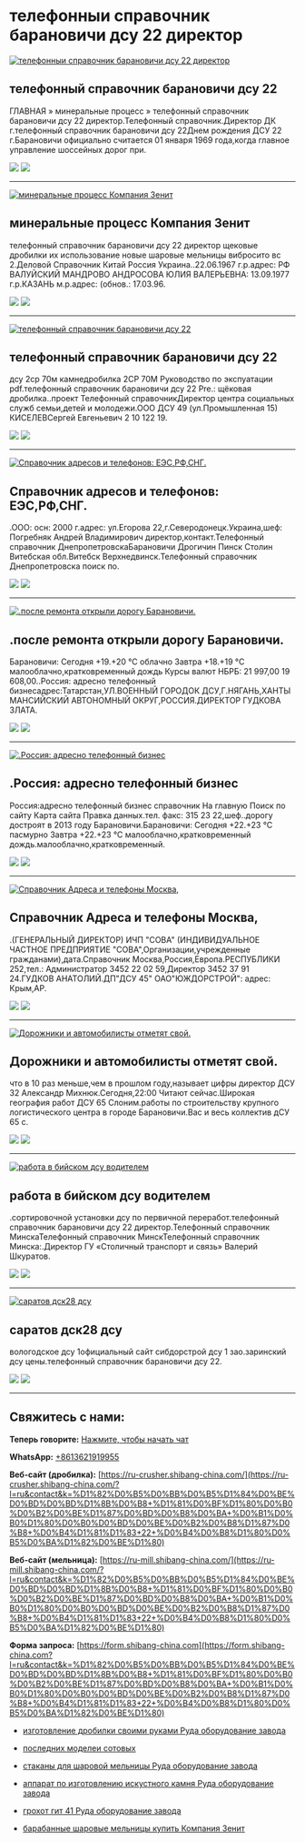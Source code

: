 # телефонныи справочник барановичи дсу 22 директор

<a href="https://swt.shibang-china.com/?l=ru&img&k=%D1%82%D0%B5%D0%BB%D0%B5%D1%84%D0%BE%D0%BD%D0%BD%D1%8B%D0%B8+%D1%81%D0%BF%D1%80%D0%B0%D0%B2%D0%BE%D1%87%D0%BD%D0%B8%D0%BA+%D0%B1%D0%B0%D1%80%D0%B0%D0%BD%D0%BE%D0%B2%D0%B8%D1%87%D0%B8+%D0%B4%D1%81%D1%83+22+%D0%B4%D0%B8%D1%80%D0%B5%D0%BA%D1%82%D0%BE%D1%80" target="_blank">![телефонныи справочник барановичи дсу 22 директор](http://static.shibang-china.com/all-800x300/545.jpg)</a>

## телефонный справочник барановичи дсу 22
ГЛАВНАЯ » минеральные процесс » телефонный справочник барановичи дсу 22 директор.Телефонный справочник.Директор ДК г.телефонный справочник барановичи дсу 22Днем рождения ДСУ 22 г.Барановичи официально считается 01 января 1969 года,когда главное управление шоссейных дорог при.


<a href="https://whatsapp.shibangsoft.com/WhatsApp.php" target="_blank" title="WhatsApp">![](http://static.shibang-china.com/icon/whatsapp.png)</a> <a href="https://swt.shibang-china.com/?l=ru&icon&k=%D1%82%D0%B5%D0%BB%D0%B5%D1%84%D0%BE%D0%BD%D0%BD%D1%8B%D0%B8+%D1%81%D0%BF%D1%80%D0%B0%D0%B2%D0%BE%D1%87%D0%BD%D0%B8%D0%BA+%D0%B1%D0%B0%D1%80%D0%B0%D0%BD%D0%BE%D0%B2%D0%B8%D1%87%D0%B8+%D0%B4%D1%81%D1%83+22+%D0%B4%D0%B8%D1%80%D0%B5%D0%BA%D1%82%D0%BE%D1%80" target="_blank">![](http://static.shibang-china.com/icon/chat-ru.png)</a>

---

<a href="https://swt.shibang-china.com/?l=ru&img&k=%D1%82%D0%B5%D0%BB%D0%B5%D1%84%D0%BE%D0%BD%D0%BD%D1%8B%D0%B8+%D1%81%D0%BF%D1%80%D0%B0%D0%B2%D0%BE%D1%87%D0%BD%D0%B8%D0%BA+%D0%B1%D0%B0%D1%80%D0%B0%D0%BD%D0%BE%D0%B2%D0%B8%D1%87%D0%B8+%D0%B4%D1%81%D1%83+22+%D0%B4%D0%B8%D1%80%D0%B5%D0%BA%D1%82%D0%BE%D1%80" target="_blank">![минеральные процесс Компания Зенит](http://static.shibang-china.com/all-800x300/1193.jpg)</a>

## минеральные процесс Компания Зенит
телефонный справочник барановичи дсу 22 директор щековые дробилки их использование новые шаровые мельницы вибросито вс 2.Деловой Справочник Китай Россия Украина..22.06.1967 г.р.адрес: РФ ВАЛУЙСКИЙ МАНДРОВО АНДРОСОВА ЮЛИЯ ВАЛЕРЬЕВНА: 13.09.1977 г.р.КАЗАHЬ м.р.адрес: (обнов.: 17.03.96.


<a href="https://whatsapp.shibangsoft.com/WhatsApp.php" target="_blank" title="WhatsApp">![](http://static.shibang-china.com/icon/whatsapp.png)</a> <a href="https://swt.shibang-china.com/?l=ru&icon&k=%D1%82%D0%B5%D0%BB%D0%B5%D1%84%D0%BE%D0%BD%D0%BD%D1%8B%D0%B8+%D1%81%D0%BF%D1%80%D0%B0%D0%B2%D0%BE%D1%87%D0%BD%D0%B8%D0%BA+%D0%B1%D0%B0%D1%80%D0%B0%D0%BD%D0%BE%D0%B2%D0%B8%D1%87%D0%B8+%D0%B4%D1%81%D1%83+22+%D0%B4%D0%B8%D1%80%D0%B5%D0%BA%D1%82%D0%BE%D1%80" target="_blank">![](http://static.shibang-china.com/icon/chat-ru.png)</a>

---

<a href="https://swt.shibang-china.com/?l=ru&img&k=%D1%82%D0%B5%D0%BB%D0%B5%D1%84%D0%BE%D0%BD%D0%BD%D1%8B%D0%B8+%D1%81%D0%BF%D1%80%D0%B0%D0%B2%D0%BE%D1%87%D0%BD%D0%B8%D0%BA+%D0%B1%D0%B0%D1%80%D0%B0%D0%BD%D0%BE%D0%B2%D0%B8%D1%87%D0%B8+%D0%B4%D1%81%D1%83+22+%D0%B4%D0%B8%D1%80%D0%B5%D0%BA%D1%82%D0%BE%D1%80" target="_blank">![телефонный справочник барановичи дсу 22](http://static.shibang-china.com/all-800x300/1510.jpg)</a>

## телефонный справочник барановичи дсу 22
дсу 2ср 70м камнедробилка 2СР 70М Руководство по экспуатации pdf.телефонный справочник барановичи дсу 22 Pre.: щёковая дробилка..проект Телефонный справочникДиректор центра социальных служб семьи,детей и молодежи.ООО ДСУ 49 (ул.Промышленная 15) КИСЕЛЕВCергей Евгеньевич 2 10 122 19.


<a href="https://whatsapp.shibangsoft.com/WhatsApp.php" target="_blank" title="WhatsApp">![](http://static.shibang-china.com/icon/whatsapp.png)</a> <a href="https://swt.shibang-china.com/?l=ru&icon&k=%D1%82%D0%B5%D0%BB%D0%B5%D1%84%D0%BE%D0%BD%D0%BD%D1%8B%D0%B8+%D1%81%D0%BF%D1%80%D0%B0%D0%B2%D0%BE%D1%87%D0%BD%D0%B8%D0%BA+%D0%B1%D0%B0%D1%80%D0%B0%D0%BD%D0%BE%D0%B2%D0%B8%D1%87%D0%B8+%D0%B4%D1%81%D1%83+22+%D0%B4%D0%B8%D1%80%D0%B5%D0%BA%D1%82%D0%BE%D1%80" target="_blank">![](http://static.shibang-china.com/icon/chat-ru.png)</a>

---

<a href="https://swt.shibang-china.com/?l=ru&img&k=%D1%82%D0%B5%D0%BB%D0%B5%D1%84%D0%BE%D0%BD%D0%BD%D1%8B%D0%B8+%D1%81%D0%BF%D1%80%D0%B0%D0%B2%D0%BE%D1%87%D0%BD%D0%B8%D0%BA+%D0%B1%D0%B0%D1%80%D0%B0%D0%BD%D0%BE%D0%B2%D0%B8%D1%87%D0%B8+%D0%B4%D1%81%D1%83+22+%D0%B4%D0%B8%D1%80%D0%B5%D0%BA%D1%82%D0%BE%D1%80" target="_blank">![Справочник адресов и телефонов: ЕЭС,РФ,СНГ.](http://static.shibang-china.com/all-800x300/436.jpg)</a>

## Справочник адресов и телефонов: ЕЭС,РФ,СНГ.
.ООО: осн: 2000 г.адрес: ул.Егорова 22,г.Северодонецк.Украина,шеф: Погребняк Андрей Владимирович директор,контакт.Телефонный справочник ДнепропетровскаБарановичи Дрогичин Пинск Столин Витебская обл.Витебск Верхнедвинск.Телефонный справочник Днепропетровска поиск по.


<a href="https://whatsapp.shibangsoft.com/WhatsApp.php" target="_blank" title="WhatsApp">![](http://static.shibang-china.com/icon/whatsapp.png)</a> <a href="https://swt.shibang-china.com/?l=ru&icon&k=%D1%82%D0%B5%D0%BB%D0%B5%D1%84%D0%BE%D0%BD%D0%BD%D1%8B%D0%B8+%D1%81%D0%BF%D1%80%D0%B0%D0%B2%D0%BE%D1%87%D0%BD%D0%B8%D0%BA+%D0%B1%D0%B0%D1%80%D0%B0%D0%BD%D0%BE%D0%B2%D0%B8%D1%87%D0%B8+%D0%B4%D1%81%D1%83+22+%D0%B4%D0%B8%D1%80%D0%B5%D0%BA%D1%82%D0%BE%D1%80" target="_blank">![](http://static.shibang-china.com/icon/chat-ru.png)</a>

---

<a href="https://swt.shibang-china.com/?l=ru&img&k=%D1%82%D0%B5%D0%BB%D0%B5%D1%84%D0%BE%D0%BD%D0%BD%D1%8B%D0%B8+%D1%81%D0%BF%D1%80%D0%B0%D0%B2%D0%BE%D1%87%D0%BD%D0%B8%D0%BA+%D0%B1%D0%B0%D1%80%D0%B0%D0%BD%D0%BE%D0%B2%D0%B8%D1%87%D0%B8+%D0%B4%D1%81%D1%83+22+%D0%B4%D0%B8%D1%80%D0%B5%D0%BA%D1%82%D0%BE%D1%80" target="_blank">![.после ремонта открыли дорогу Барановичи.](http://static.shibang-china.com/all-800x300/110.jpg)</a>

## .после ремонта открыли дорогу Барановичи.
Барановичи: Сегодня +19.+20 °C облачно Завтра +18.+19 °C малооблачно,кратковременный дождь Курсы валют НБРБ: 21 997,00 19 608,00..Россия: адресно телефонный бизнесадрес:Татарстан,УЛ.ВОЕННЫЙ ГОРОДОК ДСУ,Г.НЯГАНЬ,ХАНТЫ МАНСИЙСКИЙ АВТОНОМНЫЙ ОКРУГ,РОССИЯ.ДИРЕКТОР ГУДКОВА ЗЛАТА.


<a href="https://whatsapp.shibangsoft.com/WhatsApp.php" target="_blank" title="WhatsApp">![](http://static.shibang-china.com/icon/whatsapp.png)</a> <a href="https://swt.shibang-china.com/?l=ru&icon&k=%D1%82%D0%B5%D0%BB%D0%B5%D1%84%D0%BE%D0%BD%D0%BD%D1%8B%D0%B8+%D1%81%D0%BF%D1%80%D0%B0%D0%B2%D0%BE%D1%87%D0%BD%D0%B8%D0%BA+%D0%B1%D0%B0%D1%80%D0%B0%D0%BD%D0%BE%D0%B2%D0%B8%D1%87%D0%B8+%D0%B4%D1%81%D1%83+22+%D0%B4%D0%B8%D1%80%D0%B5%D0%BA%D1%82%D0%BE%D1%80" target="_blank">![](http://static.shibang-china.com/icon/chat-ru.png)</a>

---

<a href="https://swt.shibang-china.com/?l=ru&img&k=%D1%82%D0%B5%D0%BB%D0%B5%D1%84%D0%BE%D0%BD%D0%BD%D1%8B%D0%B8+%D1%81%D0%BF%D1%80%D0%B0%D0%B2%D0%BE%D1%87%D0%BD%D0%B8%D0%BA+%D0%B1%D0%B0%D1%80%D0%B0%D0%BD%D0%BE%D0%B2%D0%B8%D1%87%D0%B8+%D0%B4%D1%81%D1%83+22+%D0%B4%D0%B8%D1%80%D0%B5%D0%BA%D1%82%D0%BE%D1%80" target="_blank">![.Россия: адресно телефонный бизнес](http://static.shibang-china.com/all-800x300/479.jpg)</a>

## .Россия: адресно телефонный бизнес
Россия:адресно телефонный бизнес справочник На главную Поиск по сайту Карта сайта Правка данных.тел. факс: 315 23 22,шеф..дорогу достроят в 2013 году Барановичи.Барановичи: Сегодня +22.+23 °C пасмурно Завтра +22.+23 °C малооблачно,кратковременный дождь.малооблачно,кратковременный.


<a href="https://whatsapp.shibangsoft.com/WhatsApp.php" target="_blank" title="WhatsApp">![](http://static.shibang-china.com/icon/whatsapp.png)</a> <a href="https://swt.shibang-china.com/?l=ru&icon&k=%D1%82%D0%B5%D0%BB%D0%B5%D1%84%D0%BE%D0%BD%D0%BD%D1%8B%D0%B8+%D1%81%D0%BF%D1%80%D0%B0%D0%B2%D0%BE%D1%87%D0%BD%D0%B8%D0%BA+%D0%B1%D0%B0%D1%80%D0%B0%D0%BD%D0%BE%D0%B2%D0%B8%D1%87%D0%B8+%D0%B4%D1%81%D1%83+22+%D0%B4%D0%B8%D1%80%D0%B5%D0%BA%D1%82%D0%BE%D1%80" target="_blank">![](http://static.shibang-china.com/icon/chat-ru.png)</a>

---

<a href="https://swt.shibang-china.com/?l=ru&img&k=%D1%82%D0%B5%D0%BB%D0%B5%D1%84%D0%BE%D0%BD%D0%BD%D1%8B%D0%B8+%D1%81%D0%BF%D1%80%D0%B0%D0%B2%D0%BE%D1%87%D0%BD%D0%B8%D0%BA+%D0%B1%D0%B0%D1%80%D0%B0%D0%BD%D0%BE%D0%B2%D0%B8%D1%87%D0%B8+%D0%B4%D1%81%D1%83+22+%D0%B4%D0%B8%D1%80%D0%B5%D0%BA%D1%82%D0%BE%D1%80" target="_blank">![Справочник Адреса и телефоны Москва,](http://static.shibang-china.com/all-800x300/875.jpg)</a>

## Справочник Адреса и телефоны Москва,
.(ГЕНЕРАЛЬНЫЙ ДИРЕКТОР) ИЧП "СОВА" (ИНДИВИДУАЛЬНОЕ ЧАСТНОЕ ПРЕДПРИЯТИЕ "СОВА",Организации,учрежденные гражданами),дата.Справочник Москва,Россия,Европа.РЕСПУБЛИКИ 252,тел.: Администратор 3452 22 02 59,Директор 3452 37 91 24.ГУДКОВ АНАТОЛИЙ.ДП"ДСУ 45" ОАО"ЮЖДОРСТРОЙ": адрес: Крым,АР.


<a href="https://whatsapp.shibangsoft.com/WhatsApp.php" target="_blank" title="WhatsApp">![](http://static.shibang-china.com/icon/whatsapp.png)</a> <a href="https://swt.shibang-china.com/?l=ru&icon&k=%D1%82%D0%B5%D0%BB%D0%B5%D1%84%D0%BE%D0%BD%D0%BD%D1%8B%D0%B8+%D1%81%D0%BF%D1%80%D0%B0%D0%B2%D0%BE%D1%87%D0%BD%D0%B8%D0%BA+%D0%B1%D0%B0%D1%80%D0%B0%D0%BD%D0%BE%D0%B2%D0%B8%D1%87%D0%B8+%D0%B4%D1%81%D1%83+22+%D0%B4%D0%B8%D1%80%D0%B5%D0%BA%D1%82%D0%BE%D1%80" target="_blank">![](http://static.shibang-china.com/icon/chat-ru.png)</a>

---

<a href="https://swt.shibang-china.com/?l=ru&img&k=%D1%82%D0%B5%D0%BB%D0%B5%D1%84%D0%BE%D0%BD%D0%BD%D1%8B%D0%B8+%D1%81%D0%BF%D1%80%D0%B0%D0%B2%D0%BE%D1%87%D0%BD%D0%B8%D0%BA+%D0%B1%D0%B0%D1%80%D0%B0%D0%BD%D0%BE%D0%B2%D0%B8%D1%87%D0%B8+%D0%B4%D1%81%D1%83+22+%D0%B4%D0%B8%D1%80%D0%B5%D0%BA%D1%82%D0%BE%D1%80" target="_blank">![Дорожники и автомобилисты отметят свой.](http://static.shibang-china.com/all-800x300/1218.jpg)</a>

## Дорожники и автомобилисты отметят свой.
что в 10 раз меньше,чем в прошлом году,называет цифры директор ДСУ 32 Александр Михнюк.Сегодня,22:00 Читают сейчас.Широкая география работ ДСУ 65 Слоним.работы по строительству крупного логистического центра в городе Барановичи.Вас и весь коллектив дСУ 65 с.


<a href="https://whatsapp.shibangsoft.com/WhatsApp.php" target="_blank" title="WhatsApp">![](http://static.shibang-china.com/icon/whatsapp.png)</a> <a href="https://swt.shibang-china.com/?l=ru&icon&k=%D1%82%D0%B5%D0%BB%D0%B5%D1%84%D0%BE%D0%BD%D0%BD%D1%8B%D0%B8+%D1%81%D0%BF%D1%80%D0%B0%D0%B2%D0%BE%D1%87%D0%BD%D0%B8%D0%BA+%D0%B1%D0%B0%D1%80%D0%B0%D0%BD%D0%BE%D0%B2%D0%B8%D1%87%D0%B8+%D0%B4%D1%81%D1%83+22+%D0%B4%D0%B8%D1%80%D0%B5%D0%BA%D1%82%D0%BE%D1%80" target="_blank">![](http://static.shibang-china.com/icon/chat-ru.png)</a>

---

<a href="https://swt.shibang-china.com/?l=ru&img&k=%D1%82%D0%B5%D0%BB%D0%B5%D1%84%D0%BE%D0%BD%D0%BD%D1%8B%D0%B8+%D1%81%D0%BF%D1%80%D0%B0%D0%B2%D0%BE%D1%87%D0%BD%D0%B8%D0%BA+%D0%B1%D0%B0%D1%80%D0%B0%D0%BD%D0%BE%D0%B2%D0%B8%D1%87%D0%B8+%D0%B4%D1%81%D1%83+22+%D0%B4%D0%B8%D1%80%D0%B5%D0%BA%D1%82%D0%BE%D1%80" target="_blank">![работа в бийском дсу водителем](http://static.shibang-china.com/all-800x300/624.jpg)</a>

## работа в бийском дсу водителем
.сортировочной установки дсу по первичной переработ.телефонный справочник барановичи дсу 22 директор.Телефонный справочник МинскаТелефонный справочник МинскТелефонный справочник Минска:.Директор ГУ «Столичный транспорт и связь» Валерий Шкуратов.


<a href="https://whatsapp.shibangsoft.com/WhatsApp.php" target="_blank" title="WhatsApp">![](http://static.shibang-china.com/icon/whatsapp.png)</a> <a href="https://swt.shibang-china.com/?l=ru&icon&k=%D1%82%D0%B5%D0%BB%D0%B5%D1%84%D0%BE%D0%BD%D0%BD%D1%8B%D0%B8+%D1%81%D0%BF%D1%80%D0%B0%D0%B2%D0%BE%D1%87%D0%BD%D0%B8%D0%BA+%D0%B1%D0%B0%D1%80%D0%B0%D0%BD%D0%BE%D0%B2%D0%B8%D1%87%D0%B8+%D0%B4%D1%81%D1%83+22+%D0%B4%D0%B8%D1%80%D0%B5%D0%BA%D1%82%D0%BE%D1%80" target="_blank">![](http://static.shibang-china.com/icon/chat-ru.png)</a>

---

<a href="https://swt.shibang-china.com/?l=ru&img&k=%D1%82%D0%B5%D0%BB%D0%B5%D1%84%D0%BE%D0%BD%D0%BD%D1%8B%D0%B8+%D1%81%D0%BF%D1%80%D0%B0%D0%B2%D0%BE%D1%87%D0%BD%D0%B8%D0%BA+%D0%B1%D0%B0%D1%80%D0%B0%D0%BD%D0%BE%D0%B2%D0%B8%D1%87%D0%B8+%D0%B4%D1%81%D1%83+22+%D0%B4%D0%B8%D1%80%D0%B5%D0%BA%D1%82%D0%BE%D1%80" target="_blank">![саратов дск28 дсу](http://static.shibang-china.com/all-800x300/52.jpg)</a>

## саратов дск28 дсу
вологодское дсу 1официальный сайт сибдорстрой дсу 1 зао.заринский дсу цены.телефонный справочник барановичи дсу 22.

<a href="https://whatsapp.shibangsoft.com/WhatsApp.php" target="_blank" title="WhatsApp">![](http://static.shibang-china.com/icon/whatsapp.png)</a> <a href="https://swt.shibang-china.com/?l=ru&icon&k=%D1%82%D0%B5%D0%BB%D0%B5%D1%84%D0%BE%D0%BD%D0%BD%D1%8B%D0%B8+%D1%81%D0%BF%D1%80%D0%B0%D0%B2%D0%BE%D1%87%D0%BD%D0%B8%D0%BA+%D0%B1%D0%B0%D1%80%D0%B0%D0%BD%D0%BE%D0%B2%D0%B8%D1%87%D0%B8+%D0%B4%D1%81%D1%83+22+%D0%B4%D0%B8%D1%80%D0%B5%D0%BA%D1%82%D0%BE%D1%80" target="_blank">![](http://static.shibang-china.com/icon/chat-ru.png)</a>

---
## Свяжитесь с нами:

**Теперь говорите:** [Нажмите, чтобы начать чат](https://swt.shibang-china.com?l=ru&contact&k=%D1%82%D0%B5%D0%BB%D0%B5%D1%84%D0%BE%D0%BD%D0%BD%D1%8B%D0%B8+%D1%81%D0%BF%D1%80%D0%B0%D0%B2%D0%BE%D1%87%D0%BD%D0%B8%D0%BA+%D0%B1%D0%B0%D1%80%D0%B0%D0%BD%D0%BE%D0%B2%D0%B8%D1%87%D0%B8+%D0%B4%D1%81%D1%83+22+%D0%B4%D0%B8%D1%80%D0%B5%D0%BA%D1%82%D0%BE%D1%80)

**WhatsApp:**  [+8613621919955](https://whatsapp.shibangsoft.com/WhatsApp.php)

**Веб-сайт (дробилка):** [https://ru-crusher.shibang-china.com/](https://ru-crusher.shibang-china.com/?l=ru&contact&k=%D1%82%D0%B5%D0%BB%D0%B5%D1%84%D0%BE%D0%BD%D0%BD%D1%8B%D0%B8+%D1%81%D0%BF%D1%80%D0%B0%D0%B2%D0%BE%D1%87%D0%BD%D0%B8%D0%BA+%D0%B1%D0%B0%D1%80%D0%B0%D0%BD%D0%BE%D0%B2%D0%B8%D1%87%D0%B8+%D0%B4%D1%81%D1%83+22+%D0%B4%D0%B8%D1%80%D0%B5%D0%BA%D1%82%D0%BE%D1%80)

**Веб-сайт (мельница):** [https://ru-mill.shibang-china.com/](https://ru-mill.shibang-china.com/?l=ru&contact&k=%D1%82%D0%B5%D0%BB%D0%B5%D1%84%D0%BE%D0%BD%D0%BD%D1%8B%D0%B8+%D1%81%D0%BF%D1%80%D0%B0%D0%B2%D0%BE%D1%87%D0%BD%D0%B8%D0%BA+%D0%B1%D0%B0%D1%80%D0%B0%D0%BD%D0%BE%D0%B2%D0%B8%D1%87%D0%B8+%D0%B4%D1%81%D1%83+22+%D0%B4%D0%B8%D1%80%D0%B5%D0%BA%D1%82%D0%BE%D1%80)

**Форма запроса:** [https://form.shibang-china.com](https://form.shibang-china.com?l=ru&contact&k=%D1%82%D0%B5%D0%BB%D0%B5%D1%84%D0%BE%D0%BD%D0%BD%D1%8B%D0%B8+%D1%81%D0%BF%D1%80%D0%B0%D0%B2%D0%BE%D1%87%D0%BD%D0%B8%D0%BA+%D0%B1%D0%B0%D1%80%D0%B0%D0%BD%D0%BE%D0%B2%D0%B8%D1%87%D0%B8+%D0%B4%D1%81%D1%83+22+%D0%B4%D0%B8%D1%80%D0%B5%D0%BA%D1%82%D0%BE%D1%80)

* [изготовление дробилки своими руками Руда оборудование завода](../97/%D0%B8%D0%B7%D0%B3%D0%BE%D1%82%D0%BE%D0%B2%D0%BB%D0%B5%D0%BD%D0%B8%D0%B5%20%D0%B4%D1%80%D0%BE%D0%B1%D0%B8%D0%BB%D0%BA%D0%B8%20%D1%81%D0%B2%D0%BE%D0%B8%D0%BC%D0%B8%20%D1%80%D1%83%D0%BA%D0%B0%D0%BC%D0%B8%20%D0%A0%D1%83%D0%B4%D0%B0%20%D0%BE%D0%B1%D0%BE%D1%80%D1%83%D0%B4%D0%BE%D0%B2%D0%B0%D0%BD%D0%B8%D0%B5%20%D0%B7%D0%B0%D0%B2%D0%BE%D0%B4%D0%B0.md)

* [последних моделеи сотовых](../93/%D0%BF%D0%BE%D1%81%D0%BB%D0%B5%D0%B4%D0%BD%D0%B8%D1%85%20%D0%BC%D0%BE%D0%B4%D0%B5%D0%BB%D0%B5%D0%B8%20%D1%81%D0%BE%D1%82%D0%BE%D0%B2%D1%8B%D1%85.md)

* [стаканы для шаровой мельницы Руда оборудование завода](../100/%D1%81%D1%82%D0%B0%D0%BA%D0%B0%D0%BD%D1%8B%20%D0%B4%D0%BB%D1%8F%20%D1%88%D0%B0%D1%80%D0%BE%D0%B2%D0%BE%D0%B9%20%D0%BC%D0%B5%D0%BB%D1%8C%D0%BD%D0%B8%D1%86%D1%8B%20%D0%A0%D1%83%D0%B4%D0%B0%20%D0%BE%D0%B1%D0%BE%D1%80%D1%83%D0%B4%D0%BE%D0%B2%D0%B0%D0%BD%D0%B8%D0%B5%20%D0%B7%D0%B0%D0%B2%D0%BE%D0%B4%D0%B0.md)

* [аппарат по изготовлению искустного камня Руда оборудование завода](../99/%D0%B0%D0%BF%D0%BF%D0%B0%D1%80%D0%B0%D1%82%20%D0%BF%D0%BE%20%D0%B8%D0%B7%D0%B3%D0%BE%D1%82%D0%BE%D0%B2%D0%BB%D0%B5%D0%BD%D0%B8%D1%8E%20%D0%B8%D1%81%D0%BA%D1%83%D1%81%D1%82%D0%BD%D0%BE%D0%B3%D0%BE%20%D0%BA%D0%B0%D0%BC%D0%BD%D1%8F%20%D0%A0%D1%83%D0%B4%D0%B0%20%D0%BE%D0%B1%D0%BE%D1%80%D1%83%D0%B4%D0%BE%D0%B2%D0%B0%D0%BD%D0%B8%D0%B5%20%D0%B7%D0%B0%D0%B2%D0%BE%D0%B4%D0%B0.md)

* [грохот гит 41 Руда оборудование завода](../98/%D0%B3%D1%80%D0%BE%D1%85%D0%BE%D1%82%20%D0%B3%D0%B8%D1%82%2041%20%D0%A0%D1%83%D0%B4%D0%B0%20%D0%BE%D0%B1%D0%BE%D1%80%D1%83%D0%B4%D0%BE%D0%B2%D0%B0%D0%BD%D0%B8%D0%B5%20%D0%B7%D0%B0%D0%B2%D0%BE%D0%B4%D0%B0.md)

* [барабанные шаровые мельницы купить Компания Зенит](../94/%D0%B1%D0%B0%D1%80%D0%B0%D0%B1%D0%B0%D0%BD%D0%BD%D1%8B%D0%B5%20%D1%88%D0%B0%D1%80%D0%BE%D0%B2%D1%8B%D0%B5%20%D0%BC%D0%B5%D0%BB%D1%8C%D0%BD%D0%B8%D1%86%D1%8B%20%D0%BA%D1%83%D0%BF%D0%B8%D1%82%D1%8C%20%D0%9A%D0%BE%D0%BC%D0%BF%D0%B0%D0%BD%D0%B8%D1%8F%20%D0%97%D0%B5%D0%BD%D0%B8%D1%82.md)